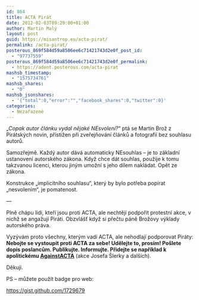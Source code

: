 ```yaml
---
id: 864
title: ACTA Pirát
date: 2012-02-03T09:29:00+01:00
author: Martin Malý
layout: post
guid: https://misantrop.eu/acta-pirat/
permalink: /acta-pirat/
posterous_869f584d59a8506ee6c71421743d2e0f_post_id:
  - "97737559"
posterous_869f584d59a8506ee6c71421743d2e0f_permalink:
  - https://adent.posterous.com/acta-pirat
mashsb_timestamp:
  - "1575734761"
mashsb_shares:
  - "0"
mashsb_jsonshares:
  - '{"total":0,"error":"","facebook_shares":0,"twitter":0}'
categories:
  - Nezařazené
---
```

&#8222;_Copak autor článku vydal nějaké NEsvolení?_&#8220; ptá se Martin Brož z Pirátských novin, přistižen při zveřejňování článků a fotografií bez souhlasu autorů.

Samozřejmě. Každý autor dává automaticky NEsouhlas &#8211; je to základní ustanovení autorského zákona. Když chce dát souhlas, použije k tomu takzvanou licenci, kterou jiným umožní s jeho dílem nakládat. Opět ze zákona.

Konstrukce &#8222;implicitního souhlasu&#8220;, který by bylo potřeba popírat &#8222;nesvolením&#8220;, je pomatenost.

&#8212;

Plně chápu lidi, kteří jsou proti ACTA, ale nechtějí podpořit protestní akce, v nichž se angažují Piráti. Obzvlášť když si přečtu páně Brožovy výklady autorského práva.

Vyzývám proto všechny, kterým vadí ACTA, ale nehodlají podporovat Piráty: **Nebojte se vystoupit proti ACTA za sebe! Udělejte to, prosím! Pošlete dopis poslancům. Publikujte. Informujte. Přidejte se například k apolitickému [AgainstACTA](https://againstacta.cz)** (akce Josefa Šlerky a dalších).

Děkuji.

PS &#8211; můžete použít badge pro web: 

<https://gist.github.com/1729679></p>
